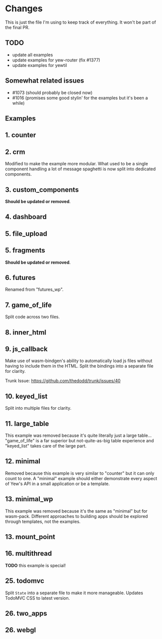 # Changes

This is just the file I'm using to keep track of everything. It won't be part of the final PR.

## TODO

- update all examples
- update examples for yew-router (fix #1377)
- update examples for yewtil

## Somewhat related issues

- #1073 (should probably be closed now)
- #1016 (promises some good stylin' for the examples but it's been a while)

## Examples

## 1. counter

## 2. crm

Modified to make the example more modular.
What used to be a single component handling a lot of message spaghetti is now split into dedicated components.

## 3. custom_components

**Should be updated or removed**.

## 4. dashboard

## 5. file_upload

## 5. fragments

**Should be updated or removed**.

## 6. futures

Renamed from "futures_wp".

## 7. game_of_life

Split code across two files.

## 8. inner_html

## 9. js_callback

Make use of wasm-bindgen's ability to automatically load js files without having to include them in the HTML.
Split the bindings into a separate file for clarity.

Trunk Issue: <https://github.com/thedodd/trunk/issues/40>

## 10. keyed_list

Split into multiple files for clarity.

## 11. large_table

This example was removed because it's quite literally just a large table...
"game_of_life" is a far superior but not-quite-as-big table experience and "keyed_list" takes care of the large part.

## 12. minimal

Removed because this example is very similar to "counter" but it can only count to one.
A "minimal" example should either demonstrate every aspect of Yew's API in a small application or be a template.

## 13. minimal_wp

This example was removed because it's the same as "minimal" but for wasm-pack.
Different approaches to building apps should be explored through templates, not the examples.

## 13. mount_point

## 16. multithread

**TODO** this example is special!

## 25. todomvc

Split `State` into a separate file to make it more manageable.
Updates TodoMVC CSS to latest version.

## 26. two_apps

## 26. webgl
